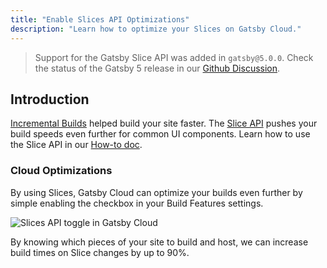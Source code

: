 ```yaml
---
title: "Enable Slices API Optimizations"
description: "Learn how to optimize your Slices on Gatsby Cloud."
---
```


> Support for the Gatsby Slice API was added in `gatsby@5.0.0`. Check the status of the Gatsby 5 release in our [Github Discussion](https://github.com/gatsbyjs/gatsby/discussions/36609).

## Introduction

[Incremental Builds](https://www.gatsbyjs.com/blog/2020-04-22-announcing-incremental-builds/) helped build your site faster. The [Slice API](/docs/reference/built-in-components/gatsby-slice) pushes your build speeds even further for common UI components. Learn how to use the Slice API in our [How-to doc](docs/docs/how-to/performance/using-slices.md).

### Cloud Optimizations

By using Slices, Gatsby Cloud can optimize your builds even further by simple enabling the checkbox in your Build Features settings.

![Slices API toggle in Gatsby Cloud](../images/slices-api-optimization.png)

By knowing which pieces of your site to build and host, we can increase build times on Slice changes by up to 90%.
